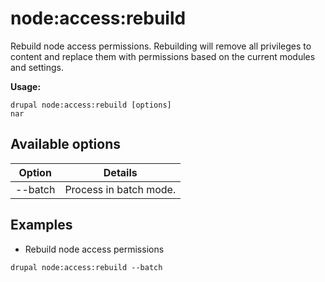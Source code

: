 # node:access:rebuild
Rebuild node access permissions. Rebuilding will remove all privileges to content and replace them with permissions based on the current modules and settings.

**Usage:**
```
drupal node:access:rebuild [options]
nar
```

## Available options
Option | Details
-------|-------------
--batch | Process in batch mode.

## Examples
* Rebuild node access permissions
```
drupal node:access:rebuild --batch
```
